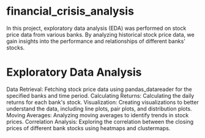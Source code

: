 # financial_crisis_analysis
In this project, exploratory data analysis (EDA) was performed on stock price data from various banks. By analyzing historical stock price data, we gain insights into the performance and relationships of different banks' stocks.
# Exploratory Data Analysis
Data Retrieval: Fetching stock price data using pandas_datareader for the specified banks and time period.
Calculating Returns: Calculating the daily returns for each bank's stock.
Visualization: Creating visualizations to better understand the data, including line plots, pair plots, and distribution plots.
Moving Averages: Analyzing moving averages to identify trends in stock prices.
Correlation Analysis: Exploring the correlation between the closing prices of different bank stocks using heatmaps and clustermaps.
